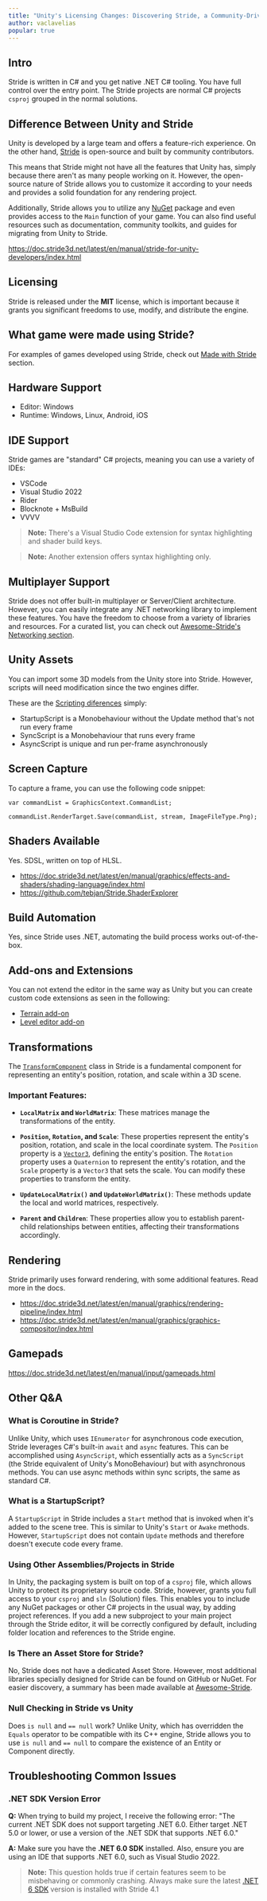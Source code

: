 ```yaml
---
title: "Unity's Licensing Changes: Discovering Stride, a Community-Driven Open Source Engine"
author: vaclavelias
popular: true
---
```

## Intro

Stride is written in C# and you get native .NET C# tooling. You have full control over the entry point. The Stride projects are normal C# projects `csproj` grouped in the normal solutions.

## Difference Between Unity and Stride

Unity is developed by a large team and offers a feature-rich experience. On the other hand, [Stride](https://github.com/stride3d) is open-source and built by community contributors. 

This means that Stride might not have all the features that Unity has, simply because there aren't as many people working on it. However, the open-source nature of Stride allows you to customize it according to your needs and provides a solid foundation for any rendering project.

Additionally, Stride allows you to utilize any [NuGet](https://www.nuget.org/profiles/Stride) package and even provides access to the `Main` function of your game. You can also find useful resources such as documentation, community toolkits, and guides for migrating from Unity to Stride.

https://doc.stride3d.net/latest/en/manual/stride-for-unity-developers/index.html

## Licensing

Stride is released under the **MIT** license, which is important because it grants you significant freedoms to use, modify, and distribute the engine.

## What game were made using Stride?

For examples of games developed using Stride, check out [Made with Stride](https://github.com/Doprez/Awesome-Stride#made-with-stride) section.

## Hardware Support

- Editor: Windows
- Runtime: Windows, Linux, Android, iOS

## IDE Support

Stride games are "standard" C# projects, meaning you can use a variety of IDEs:

- VSCode
- Visual Studio 2022
- Rider
- Blocknote + MsBuild
- VVVV

> **Note:** There's a Visual Studio Code extension for syntax highlighting and shader build keys.

> **Note:** Another extension offers syntax highlighting only.

## Multiplayer Support

Stride does not offer built-in multiplayer or Server/Client architecture. However, you can easily integrate any .NET networking library to implement these features. You have the freedom to choose from a variety of libraries and resources. For a curated list, you can check out [Awesome-Stride's Networking section](https://github.com/Doprez/Awesome-Stride#networking).

## Unity Assets

You can import some 3D models from the Unity store into Stride. However, scripts will need modification since the two engines differ.

These are the [Scripting diferences](https://doc.stride3d.net/latest/en/manual/stride-for-unity-developers/index.html#event-functions-start-update-execute-etc) simply:
- StartupScript is a Monobehaviour without the Update method that's not run every frame
- SyncScript is a Monobehaviour that runs every frame
- AsyncScript is unique and run per-frame asynchronously

## Screen Capture

To capture a frame, you can use the following code snippet:

```
var commandList = GraphicsContext.CommandList;

commandList.RenderTarget.Save(commandList, stream, ImageFileType.Png);
```

## Shaders Available
Yes. SDSL, written on top of HLSL.

- https://doc.stride3d.net/latest/en/manual/graphics/effects-and-shaders/shading-language/index.html
- https://github.com/tebjan/Stride.ShaderExplorer

## Build Automation
Yes, since Stride uses .NET, automating the build process works out-of-the-box.

## Add-ons and Extensions
You can not extend the editor in the same way as Unity but you can create custom code extensions as seen in the following:
- [Terrain add-on](https://github.com/johang88/TR.Stride)
- [Level editor add-on](https://github.com/Basewq/XenkoProofOfConcepts/tree/master/LevelEditorExtensionExample)

## Transformations

The [`TransformComponent`](https://doc.stride3d.net/latest/en/api/Stride.Engine.TransformComponent.html) class in Stride is a fundamental component for representing an entity's position, rotation, and scale within a 3D scene.

### Important Features:

- **`LocalMatrix` and `WorldMatrix`**: These matrices manage the transformations of the entity.
  
- **`Position`, `Rotation`, and `Scale`**: These properties represent the entity's position, rotation, and scale in the local coordinate system. The `Position` property is a [`Vector3`](https://doc.stride3d.net/latest/en/api/Stride.Core.Mathematics.Vector3.html), defining the entity's position. The `Rotation` property uses a `Quaternion` to represent the entity's rotation, and the `Scale` property is a `Vector3` that sets the scale. You can modify these properties to transform the entity.

- **`UpdateLocalMatrix()` and `UpdateWorldMatrix()`**: These methods update the local and world matrices, respectively.

- **`Parent` and `Children`**: These properties allow you to establish parent-child relationships between entities, affecting their transformations accordingly.

## Rendering
Stride primarily uses forward rendering, with some additional features. Read more in the docs.

- https://doc.stride3d.net/latest/en/manual/graphics/rendering-pipeline/index.html
- https://doc.stride3d.net/latest/en/manual/graphics/graphics-compositor/index.html

## Gamepads
https://doc.stride3d.net/latest/en/manual/input/gamepads.html

## Other Q&A

### What is Coroutine in Stride?
Unlike Unity, which uses `IEnumerator` for asynchronous code execution, Stride leverages C#'s built-in `await` and `async` features. This can be accomplished using `AsyncScript`, which essentially acts as a `SyncScript` (the Stride equivalent of Unity's MonoBehaviour) but with asynchronous methods. You can use async methods within sync scripts, the same as standard C#.

### What is a StartupScript?
A `StartupScript` in Stride includes a `Start` method that is invoked when it's added to the scene tree. This is similar to Unity's `Start` or `Awake` methods. However, `StartupScript` does not contain `Update` methods and therefore doesn't execute code every frame.

### Using Other Assemblies/Projects in Stride
In Unity, the packaging system is built on top of a `csproj` file, which allows Unity to protect its proprietary source code. Stride, however, grants you full access to your `csproj` and `sln` (Solution) files. This enables you to include any NuGet packages or other C# projects in the usual way, by adding project references. If you add a new subproject to your main project through the Stride editor, it will be correctly configured by default, including folder location and references to the Stride engine.

### Is There an Asset Store for Stride?
No, Stride does not have a dedicated Asset Store. However, most additional libraries specially designed for Stride can be found on GitHub or NuGet. For easier discovery, a summary has been made available at [Awesome-Stride](https://github.com/Doprez/Awesome-Stride).

### Null Checking in Stride vs Unity
Does `is null` and `== null` work? Unlike Unity, which has overridden the `Equals` operator to be compatible with its C++ engine, Stride allows you to use `is null` and `== null` to compare the existence of an Entity or Component directly.

## Troubleshooting Common Issues

### .NET SDK Version Error

**Q:** When trying to build my project, I receive the following error: "The current .NET SDK does not support targeting .NET 6.0. Either target .NET 5.0 or lower, or use a version of the .NET SDK that supports .NET 6.0."  

**A:** Make sure you have the **.NET 6.0 SDK** installed. Also, ensure you are using an IDE that supports .NET 6.0, such as Visual Studio 2022.

> **Note:** This question holds true if certain features seem to be misbehaving or commonly crashing. Always make sure the latest [.NET 6 SDK](https://dotnet.microsoft.com/en-us/download/dotnet/6.0) version is installed with Stride 4.1
